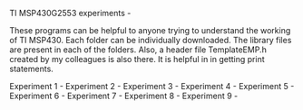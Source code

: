 TI MSP430G2553 experiments -

These programs can be helpful to anyone trying to understand the working
of TI MSP430. Each folder can be individually downloaded. The library files
are present in each of the folders. Also, a header file TemplateEMP.h 
created by my colleagues is also there. It is helpful in in getting
print statements.

Experiment 1 -
Experiment 2 -
Experiment 3 -
Experiment 4 -
Experiment 5 -
Experiment 6 -
Experiment 7 -
Experiment 8 -
Experiment 9 -
